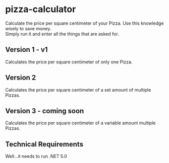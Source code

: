 # pizza-calculator
Calculate the price per square centimeter of your Pizza. Use this knowledge wisely to save money.
<br>
Simply run it and enter all the things that are asked for.

## Version 1 - v1
Calculates the price per square centimeter of only one Pizza.

## Version 2
Calculates the price per square centimeter of a set amount of multiple Pizzas.

## Version 3 - coming soon
Calculates the price per square centimeter of a variable amount multiple Pizzas.

## Technical Requirements
Well...it needs to run .NET 5.0
